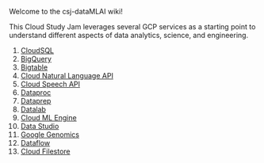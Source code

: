 Welcome to the csj-dataMLAI wiki!

This Cloud Study Jam leverages several GCP services as a starting point to understand different aspects of data analytics, science, and engineering.
1. [CloudSQL](https://cloud.google.com/sql/)
2. [BigQuery](https://cloud.google.com/bigquery/)
3. [Bigtable](https://cloud.google.com/bigtable/)
4. [Cloud Natural Language API](https://cloud.google.com/natural-language/)
5. [Cloud Speech API](https://cloud.google.com/speech-to-text/)
6. [Dataproc](https://cloud.google.com/dataproc/)
7. [Dataprep](https://cloud.google.com/dataprep/)
8. [Datalab](https://cloud.google.com/datalab/)
9. [Cloud ML Engine](https://cloud.google.com/ml-engine/)
10. [Data Studio](https://datastudio.google.com/overview)
11. [Google Genomics](https://cloud.google.com/genomics/)
12. [Dataflow](https://cloud.google.com/dataflow/)
13. [Cloud Filestore](https://cloud.google.com/filestore/)
